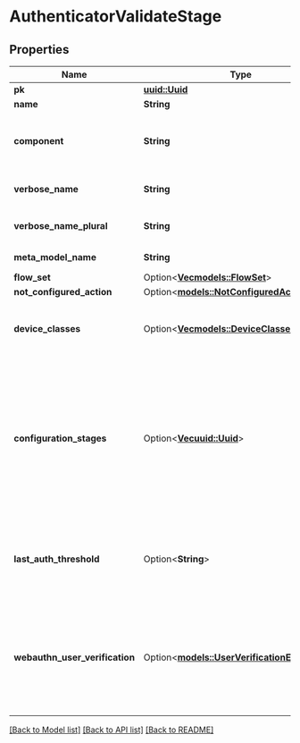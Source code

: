 # AuthenticatorValidateStage

## Properties

Name | Type | Description | Notes
------------ | ------------- | ------------- | -------------
**pk** | [**uuid::Uuid**](uuid::Uuid.md) |  | [readonly]
**name** | **String** |  | 
**component** | **String** | Get object type so that we know how to edit the object | [readonly]
**verbose_name** | **String** | Return object's verbose_name | [readonly]
**verbose_name_plural** | **String** | Return object's plural verbose_name | [readonly]
**meta_model_name** | **String** | Return internal model name | [readonly]
**flow_set** | Option<[**Vec<models::FlowSet>**](FlowSet.md)> |  | [optional]
**not_configured_action** | Option<[**models::NotConfiguredActionEnum**](NotConfiguredActionEnum.md)> |  | [optional]
**device_classes** | Option<[**Vec<models::DeviceClassesEnum>**](DeviceClassesEnum.md)> | Device classes which can be used to authenticate | [optional]
**configuration_stages** | Option<[**Vec<uuid::Uuid>**](uuid::Uuid.md)> | Stages used to configure Authenticator when user doesn't have any compatible devices. After this configuration Stage passes, the user is not prompted again. | [optional]
**last_auth_threshold** | Option<**String**> | If any of the user's device has been used within this threshold, this stage will be skipped | [optional]
**webauthn_user_verification** | Option<[**models::UserVerificationEnum**](UserVerificationEnum.md)> | Enforce user verification for WebAuthn devices.  * `required` - Required * `preferred` - Preferred * `discouraged` - Discouraged | [optional]

[[Back to Model list]](../README.md#documentation-for-models) [[Back to API list]](../README.md#documentation-for-api-endpoints) [[Back to README]](../README.md)


